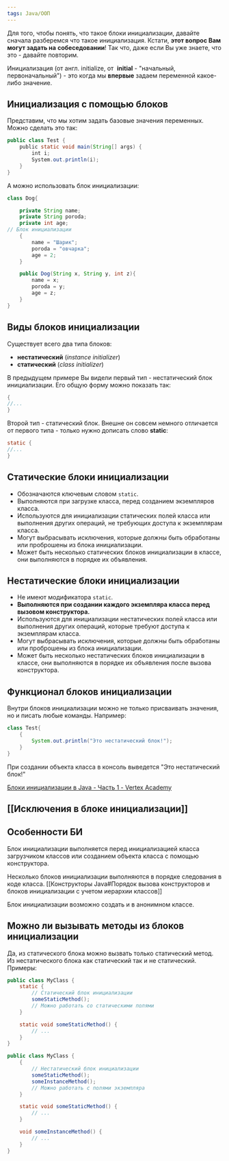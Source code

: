 ```yaml
---
tags: Java/ООП
---
```


Для того, чтобы понять, что такое блоки инициализации, давайте сначала разберемся что такое инициализация. Кстати, **этот вопрос Вам могут задать на** **собеседовании**! Так что, даже если Вы уже знаете, что это - давайте повторим.

Инициализация (от англ. initialize, от  **initial** - "начальный, первоначальный") - это когда мы **впервые** задаем переменной какое-либо значение.

## Инициализация с помощью блоков
Представим, что мы хотим задать базовые значения переменных. Можно сделать это так:
```java
public class Test {
    public static void main(String[] args) {
        int i;
        System.out.println(i);
    }
}
```

А можно использовать блок инициализации:

```java
class Dog{

    private String name;
    private String poroda;
    private int age;
// Блок инициализации
    {
        name = "Шарик";
        poroda = "овчарка";
        age = 2;
    }

    public Dog(String x, String y, int z){
        name = x;
        poroda = y;
        age = z;
    }
}
```

## Виды блоков инициализации
Существует всего два типа блоков:

- **нестатический** (_instance initializer_)
- **статический** (_class initializer_)


В предыдущем примере Вы видели первый тип - нестатический блок инициализации. Его общую форму можно показать так:
```java
{
//...
}
```
Второй тип - статический блок. Внешне он совсем немного отличается от первого типа - только нужно дописать слово **static**:
```java
static {
//...
}
```
## Статические блоки инициализации
- Обозначаются ключевым словом `static`.
- Выполняются при загрузке класса, перед созданием экземпляров класса.
- Используются для инициализации статических полей класса или выполнения других операций, не требующих доступа к экземплярам класса.
- Могут выбрасывать исключения, которые должны быть обработаны или проброшены из блока инициализации.
- Может быть несколько статических блоков инициализации в классе, они выполняются в порядке их объявления.
## Нестатические блоки инициализации
- Не имеют модификатора `static`.
- **Выполняются при создании каждого экземпляра класса перед вызовом конструктора.**
- Используются для инициализации нестатических полей класса или выполнения других операций, которые требуют доступа к экземплярам класса.
- Могут выбрасывать исключения, которые должны быть обработаны или проброшены из блока инициализации.
- Может быть несколько нестатических блоков инициализации в классе, они выполняются в порядке их объявления после вызова конструктора.
## Функционал блоков инициализации
Внутри блоков инициализации можно не только присваивать значения, но и писать любые команды. Например:
```java
class Test{
    {
        System.out.println("Это нестатический блок!");
    }
}
```
При создании объекта класса в консоль выведется "Это нестатический блок!"

[Блоки инициализации в Java - Часть 1 - Vertex Academy](https://vertex-academy.com/tutorials/ru/bloki-inicializacii-v-java-chast-1/)

## [[Исключения в блоке инициализации]]

## Особенности БИ
Блок инициализации выполняется перед инициализацией класса загрузчиком классов или созданием объекта класса с помощью конструктора.

Несколько блоков инициализации выполняются в порядке следования в коде класса.
[[Конструкторы Java#Порядок вызова конструкторов и блоков инициализации с учетом иерархии классов]]

Блок инициализации возможно создать и в анонимном классе.


## Можно ли вызывать методы из блоков инициализации
Да, из статического блока можно вызвать только статический метод. Из нестатического блока как статический так и не статический.
Примеры:
```java
public class MyClass {
    static {
        // Статический блок инициализации
        someStaticMethod();
        // Можно работать со статическими полями
    }

    static void someStaticMethod() {
        // ...
    }
}
```

```java
public class MyClass {
    {
        // Нестатический блок инициализации
        someStaticMethod();
        someInstanceMethod();
        // Можно работать с полями экземпляра
    }

    static void someStaticMethod() {
        // ...
    }

    void someInstanceMethod() {
        // ...
    }
}
```
